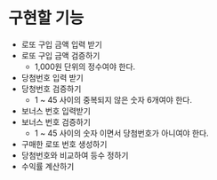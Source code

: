 # 구현할 기능
- 로또 구입 금액 입력 받기
- 로또 구입 금액 검증하기
  - 1,000원 단위의 정수여야 한다.
- 당첨번호 입력 받기
- 당청번호 검증하기
  - 1 ~ 45 사이의 중복되지 않은 숫자 6개여야 한다.
- 보너스 번호 입력받기
- 보너스 번호 검증하기
  - 1 ~ 45 사이의 숫자 이면서 당첨번호가 아니여야 한다.
- 구매한 로또 번호 생성하기
- 당첨번호와 비교하여 등수 정하기
- 수익률 계산하기